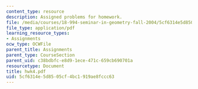 ```yaml
---
content_type: resource
description: Assigned problems for homework.
file: /media/courses/18-994-seminar-in-geometry-fall-2004/5cf6314e5d8505cf4bc1919ae8fccc63_hwk4.pdf
file_type: application/pdf
learning_resource_types:
- Assignments
ocw_type: OCWFile
parent_title: Assignments
parent_type: CourseSection
parent_uid: c38bdbfc-e8d9-1ece-471c-659cb690701a
resourcetype: Document
title: hwk4.pdf
uid: 5cf6314e-5d85-05cf-4bc1-919ae8fccc63
---
```

